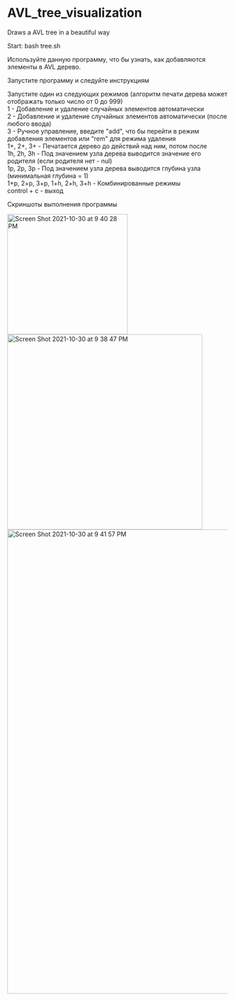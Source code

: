 # AVL_tree_visualization
Draws a AVL tree in a beautiful way

Start:  bash tree.sh

Используйте данную программу, что бы узнать, как добавляются элементы в AVL дерево.

Запустите программу и следуйте инструкциям

Запустите один из следующих режимов (алгоритм печати дерева может отображать только число от 0 до 999)<br/>
1 - Добавление и удаление случайных элементов автоматически<br/>
2 - Добавление и удаление случайных элементов автоматически (после любого ввода)<br/>
3 - Ручное управление, введите "add", что бы перейти в режим добавления элементов или "rem" для режима удаления<br/>
1+, 2+, 3+ - Печатается дерево до действий над ним, потом после<br/>
1h, 2h, 3h - Под значением узла дерева выводится значение его родителя (если родителя нет - nul)<br/>
1p, 2p, 3p - Под значением узла дерева выводится глубина узла (минимальная глубина = 1)<br/>
1+p, 2+p, 3+p, 1+h, 2+h, 3+h - Комбинированные режимы<br/>
control + c - выход<br/>

Скриншоты выполнения программы

<img width="275" alt="Screen Shot 2021-10-30 at 9 40 28 PM" src="https://user-images.githubusercontent.com/70471514/139555062-51a0d38a-9d9a-4c3b-963c-e5ee8669c069.png"><br/>
<img width="446" alt="Screen Shot 2021-10-30 at 9 38 47 PM" src="https://user-images.githubusercontent.com/70471514/139555050-816c073f-c8aa-47f8-8d4b-34eb48976327.png"><br/>
<img width="1061" alt="Screen Shot 2021-10-30 at 9 41 57 PM" src="https://user-images.githubusercontent.com/70471514/139555065-dd79509d-8319-4659-8364-67423be61b5c.png"><br/>
